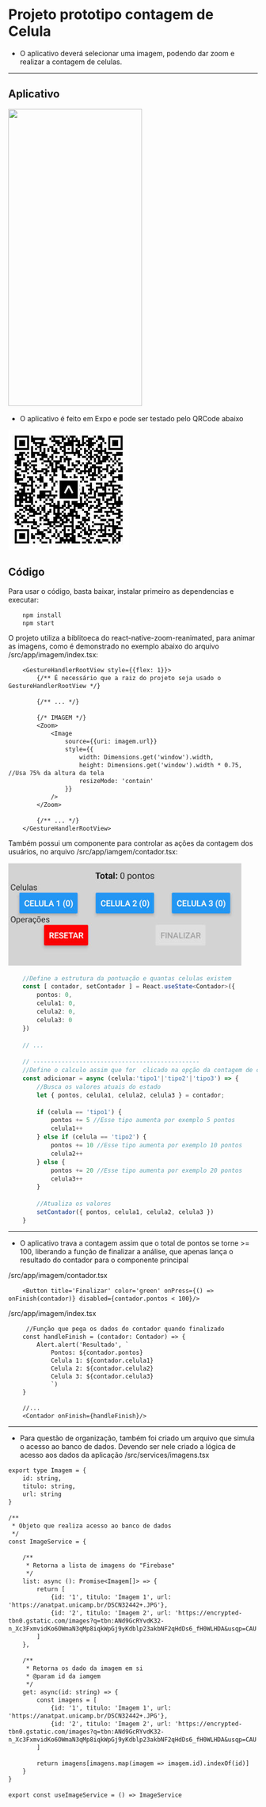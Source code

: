 # Projeto prototipo contagem de Celula

- O aplicativo deverá selecionar uma imagem, podendo dar zoom e realizar a contagem de celulas. 

------

## Aplicativo

<img src="./documentacao/app.gif" width="270" height="600">

- O aplicativo é feito em Expo e pode ser testado pelo QRCode abaixo


![](./documentacao/qrcode.jpg)

## Código

Para usar o código, basta baixar, instalar primeiro as dependencias e executar:

```
    npm install
    npm start
```

O projeto utiliza a biblitoeca do react-native-zoom-reanimated, para animar as imagens, como é demonstrado no exemplo abaixo do arquivo /src/app/imagem/index.tsx:

```tsx
    <GestureHandlerRootView style={{flex: 1}}>
        {/** É necessário que a raiz do projeto seja usado o GestureHandlerRootView */}
        
        {/** ... */}

        {/* IMAGEM */}
        <Zoom>
            <Image
                source={{uri: imagem.url}}
                style={{
                    width: Dimensions.get('window').width,
                    height: Dimensions.get('window').width * 0.75, //Usa 75% da altura da tela
                    resizeMode: 'contain'
                }}
            />
        </Zoom>

        {/** ... */}
    </GestureHandlerRootView>
```

Também possui um componente para controlar as ações da contagem dos usuários, no arquivo /src/app/iamgem/contador.tsx:

![Contador](./documentacao/contador.jpg)

```ts
    //Define a estrutura da pontuação e quantas celulas existem
    const [ contador, setContador ] = React.useState<Contador>({
        pontos: 0,
        celula1: 0,
        celula2: 0,
        celula3: 0
    })
    
    // ... 

    // -----------------------------------------------
    //Define o calculo assim que for  clicado na opção da contagem de celulas
    const adicionar = async (celula:'tipo1'|'tipo2'|'tipo3') => {
        //Busca os valores atuais do estado
        let { pontos, celula1, celula2, celula3 } = contador;

        if (celula == 'tipo1') {
            pontos += 5 //Esse tipo aumenta por exemplo 5 pontos
            celula1++
        } else if (celula == 'tipo2') {
            pontos += 10 //Esse tipo aumenta por exemplo 10 pontos
            celula2++
        } else {
            pontos += 20 //Esse tipo aumenta por exemplo 20 pontos
            celula3++
        }

        //Atualiza os valores
        setContador({ pontos, celula1, celula2, celula3 })
    }
```
--------
- O aplicativo trava a contagem assim que o total de pontos se torne >= 100, liberando a função de finalizar a análise, que apenas lança o resultado do contador para o componente principal

/src/app/imagem/contador.tsx
```tsx
    <Button title='Finalizar' color='green' onPress={() => onFinish(contador)} disabled={contador.pontos < 100}/>
```

/src/app/imagem/index.tsx
```tsx
     //Função que pega os dados do contador quando finalizado
    const handleFinish = (contador: Contador) => {
        Alert.alert('Resultado', `
            Pontos: ${contador.pontos}
            Celula 1: ${contador.celula1}
            Celula 2: ${contador.celula2}
            Celula 3: ${contador.celula3}
            `)
    }

    //...
    <Contador onFinish={handleFinish}/>
```

--------------
- Para questão de organização, também foi criado um arquivo que simula o acesso ao banco de dados. Devendo ser nele criado a lógica de acesso aos dados da aplicação
/src/services/imagens.tsx

```tsx
export type Imagem = {
    id: string,
    titulo: string,
    url: string
}

/**
 * Objeto que realiza acesso ao banco de dados
 */
const ImageService = {

    /**
     * Retorna a lista de imagens do "Firebase"
     */
    list: async (): Promise<Imagem[]> => {
        return [
            {id: '1', titulo: 'Imagem 1', url: 'https://anatpat.unicamp.br/DSCN32442+.JPG'},
            {id: '2', titulo: 'Imagem 2', url: 'https://encrypted-tbn0.gstatic.com/images?q=tbn:ANd9GcRYvdK32-n_Xc3FxmvidKo6OWmaN3qMp8iqkWpGj9yKdblp23akbNF2qHdDs6_fH0WLHDA&usqp=CAU'},
        ]
    },

    /**
     * Retorna os dado da imagem em si
     * @param id da iamgem
     */
    get: async(id: string) => {
        const imagens = [
            {id: '1', titulo: 'Imagem 1', url: 'https://anatpat.unicamp.br/DSCN32442+.JPG'},
            {id: '2', titulo: 'Imagem 2', url: 'https://encrypted-tbn0.gstatic.com/images?q=tbn:ANd9GcRYvdK32-n_Xc3FxmvidKo6OWmaN3qMp8iqkWpGj9yKdblp23akbNF2qHdDs6_fH0WLHDA&usqp=CAU'},
        ]

        return imagens[imagens.map(imagem => imagem.id).indexOf(id)]
    }
}

export const useImageService = () => ImageService
```